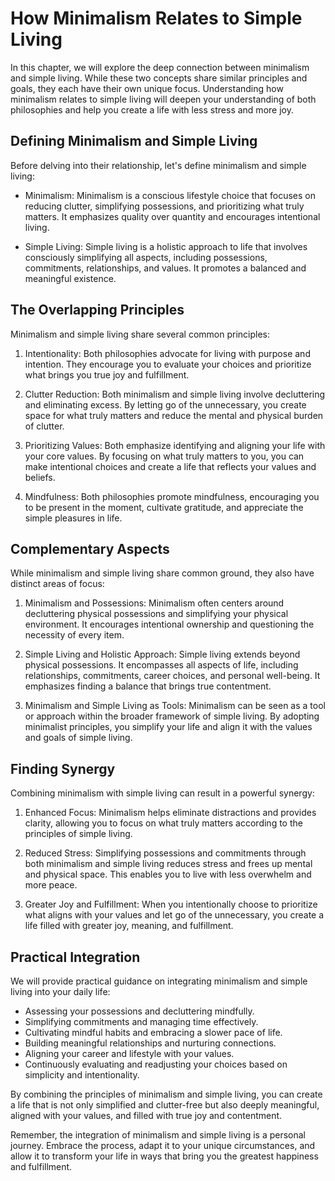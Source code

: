 How Minimalism Relates to Simple Living
==================================================

In this chapter, we will explore the deep connection between minimalism and simple living. While these two concepts share similar principles and goals, they each have their own unique focus. Understanding how minimalism relates to simple living will deepen your understanding of both philosophies and help you create a life with less stress and more joy.

**Defining Minimalism and Simple Living**
-----------------------------------------

Before delving into their relationship, let's define minimalism and simple living:

* Minimalism: Minimalism is a conscious lifestyle choice that focuses on reducing clutter, simplifying possessions, and prioritizing what truly matters. It emphasizes quality over quantity and encourages intentional living.

* Simple Living: Simple living is a holistic approach to life that involves consciously simplifying all aspects, including possessions, commitments, relationships, and values. It promotes a balanced and meaningful existence.

**The Overlapping Principles**
------------------------------

Minimalism and simple living share several common principles:

1. Intentionality: Both philosophies advocate for living with purpose and intention. They encourage you to evaluate your choices and prioritize what brings you true joy and fulfillment.

2. Clutter Reduction: Both minimalism and simple living involve decluttering and eliminating excess. By letting go of the unnecessary, you create space for what truly matters and reduce the mental and physical burden of clutter.

3. Prioritizing Values: Both emphasize identifying and aligning your life with your core values. By focusing on what truly matters to you, you can make intentional choices and create a life that reflects your values and beliefs.

4. Mindfulness: Both philosophies promote mindfulness, encouraging you to be present in the moment, cultivate gratitude, and appreciate the simple pleasures in life.

**Complementary Aspects**
-------------------------

While minimalism and simple living share common ground, they also have distinct areas of focus:

1. Minimalism and Possessions: Minimalism often centers around decluttering physical possessions and simplifying your physical environment. It encourages intentional ownership and questioning the necessity of every item.

2. Simple Living and Holistic Approach: Simple living extends beyond physical possessions. It encompasses all aspects of life, including relationships, commitments, career choices, and personal well-being. It emphasizes finding a balance that brings true contentment.

3. Minimalism and Simple Living as Tools: Minimalism can be seen as a tool or approach within the broader framework of simple living. By adopting minimalist principles, you simplify your life and align it with the values and goals of simple living.

**Finding Synergy**
-------------------

Combining minimalism with simple living can result in a powerful synergy:

1. Enhanced Focus: Minimalism helps eliminate distractions and provides clarity, allowing you to focus on what truly matters according to the principles of simple living.

2. Reduced Stress: Simplifying possessions and commitments through both minimalism and simple living reduces stress and frees up mental and physical space. This enables you to live with less overwhelm and more peace.

3. Greater Joy and Fulfillment: When you intentionally choose to prioritize what aligns with your values and let go of the unnecessary, you create a life filled with greater joy, meaning, and fulfillment.

**Practical Integration**
-------------------------

We will provide practical guidance on integrating minimalism and simple living into your daily life:

* Assessing your possessions and decluttering mindfully.
* Simplifying commitments and managing time effectively.
* Cultivating mindful habits and embracing a slower pace of life.
* Building meaningful relationships and nurturing connections.
* Aligning your career and lifestyle with your values.
* Continuously evaluating and readjusting your choices based on simplicity and intentionality.

By combining the principles of minimalism and simple living, you can create a life that is not only simplified and clutter-free but also deeply meaningful, aligned with your values, and filled with true joy and contentment.

Remember, the integration of minimalism and simple living is a personal journey. Embrace the process, adapt it to your unique circumstances, and allow it to transform your life in ways that bring you the greatest happiness and fulfillment.
